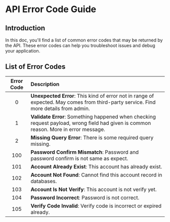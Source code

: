 # API Error Code Guide

## Introduction

In this doc, you'll find a list of common error codes that may be returned by the API. These error codes can help you troubleshoot issues and debug your application.

## List of Error Codes

| Error Code | Description |
|   :----:   |    :----    |
| 0 | **Unexpected Error**: This kind of error not in range of expected. May comes from third-party service. Find more details from admin. |
| 1 | **Validate Error**: Something happened when checking request payload, wrong field had given is common reason. More in error message.  |
| 2 | **Missing Query Error**: There is some required query missing.  |
| 100 | **Password Confirm Mismatch**: Password and password confirm is not same as expect. |
| 101 | **Account Already Exist**: This account has already exist. |
| 102 | **Account Not Found**: Cannot find this account record in databases. |
| 103 | **Account Is Not Verify**: This account is not verify yet. |
| 104 | **Password Incorrect**: Password is not correct. |
| 105 | **Verify Code Invalid**: Verify code is incorrect or expired already. |
